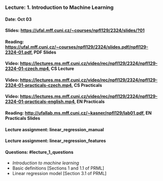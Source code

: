 ### Lecture: 1. Introduction to Machine Learning
#### Date: Oct 03
#### Slides: https://ufal.mff.cuni.cz/~courses/npfl129/2324/slides/?01
#### Reading: https://ufal.mff.cuni.cz/~courses/npfl129/2324/slides.pdf/npfl129-2324-01.pdf, PDF Slides
#### Video: https://lectures.ms.mff.cuni.cz/video/rec/npfl129/2324/npfl129-2324-01-czech.mp4, CS Lecture
#### Video: https://lectures.ms.mff.cuni.cz/video/rec/npfl129/2324/npfl129-2324-01-practicals-czech.mp4, CS Practicals
#### Video: https://lectures.ms.mff.cuni.cz/video/rec/npfl129/2324/npfl129-2324-01-practicals-english.mp4, EN Practicals
#### Reading: http://ufallab.ms.mff.cuni.cz/~kasner/npfl129/lab01.pdf, EN Practicals Slides
#### Lecture assignment: linear_regression_manual
#### Lecture assignment: linear_regression_features
#### Questions: #lecture_1_questions

- _Introduction to machine learning_
- Basic definitions [Sections 1 and 1.1 of PRML]
- Linear regression model [Section 3.1 of PRML]
